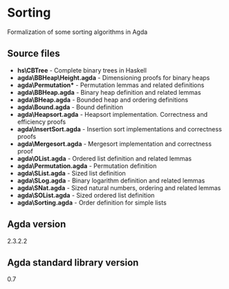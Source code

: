# Sorting

Formalization of some sorting algorithms in Agda

## Source files ##
- **hs\CBTree** - Complete binary trees in Haskell
- **agda\BBHeap\Height.agda** - Dimensioning proofs for binary heaps
- **agda\Permutation\*** - Permutation lemmas and related definitions
- **agda\BBHeap.agda** - Binary heap definition and related lemmas
- **agda\BHeap.agda** - Bounded heap and ordering definitions
- **agda\Bound.agda** - Bound definition
- **agda\Heapsort.agda** - Heapsort implementation. Correctness and efficiency proofs
- **agda\InsertSort.agda** - Insertion sort implementations and correctness proofs
- **agda\Mergesort.agda** - Mergesort implementation and correctness proof
- **agda\OList.agda** - Ordered list definition and related lemmas
- **agda\Permutation.agda** - Permutation definition
- **agda\SList.agda** - Sized list definition
- **agda\SLog.agda** - Binary logarithm definition and related lemmas
- **agda\SNat.agda** - Sized natural numbers, ordering and related lemmas
- **agda\SOList.agda** - Sized ordered list definition
- **agda\Sorting.agda** - Order definition for simple lists

## Agda version ##
2.3.2.2

## Agda standard library version ##
0.7
